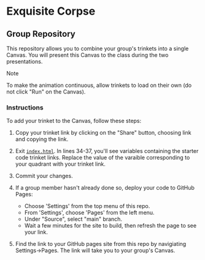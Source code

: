 # Exquisite Corpse
## Group Repository

This repository allows you to combine your group's trinkets into a single Canvas. 
You will present this Canvas to the class during the two presentations.

> [!NOTE]
> To make the animation continuous, allow trinkets to load on their own (do not click "Run" on the Canvas).

### Instructions

To add your trinket to the Canvas, follow these steps:

1. Copy your trinket link by clicking on the "Share" button, choosing link and copying the link.

2. Exit [`index.html`](index.html). In lines 34-37, you'll see variables containing the starter code trinket links. Replace the value of the varaible corresponding to your quadrant with your trinket link.  

3. Commit your changes. 

4. If a group member hasn't already done so, deploy your code to GitHub Pages:
    - Choose 'Settings' from the top menu of this repo.
    - From 'Settings', choose 'Pages' from the left menu.
    - Under "Source", select "main" branch.
    - Wait a few minutes for the site to build, then refresh the page to see your link. 

5. Find the link to your GitHub pages site from this repo by navigiating Settings->Pages. The link will take you to your group's Canvas. 

